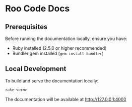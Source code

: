 # Roo Code Docs

## Prerequisites

Before running the documentation locally, ensure you have:
- Ruby installed (2.5.0 or higher recommended)
- Bundler gem installed (`gem install bundler`)

## Local Development

To build and serve the documentation locally:

```bash
rake serve
```

The documentation will be available at http://127.0.0.1:4000